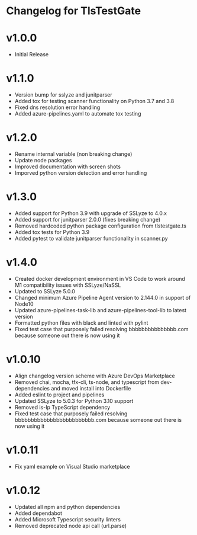 # Changelog for TlsTestGate

# v1.0.0
- Initial Release

# v1.1.0
- Version bump for sslyze and junitparser
- Added tox for testing scanner functionality on Python 3.7 and 3.8
- Fixed dns resolution error handling
- Added azure-pipelines.yaml to automate tox testing

# v1.2.0
- Rename internal variable (non breaking change)
- Update node packages
- Improved documentation with screen shots
- Imporved python version detection and error handling

# v1.3.0
- Added support for Python 3.9 with upgrade of SSLyze to 4.0.x
- Added support for junitparser 2.0.0 (fixes breaking change)
- Removed hardcoded python package configuration from tlstestgate.ts
- Added tox tests for Python 3.9
- Added pytest to validate junitparser functionality in scanner.py

# v1.4.0
- Created docker development environment in VS Code to work around M1 compatibility issues with SSLyze/NaSSL
- Updated to SSLyze 5.0.0
- Changed minimum Azure Pipeline Agent version to 2.144.0 in support of Node10
- Updated azure-pipelines-task-lib and azure-pipelines-tool-lib to latest version
- Formatted python files with black and linted with pylint
- Fixed test case that purposely failed resolving bbbbbbbbbbbbbbb.com because someone out there is now using it

# v1.0.10
- Align changelog version scheme with Azure DevOps Marketplace
- Removed chai, mocha, tfx-cli, ts-node, and typescript from dev-dependencies and moved install into Dockerfile
- Added eslint to project and pipelines
- Updated SSLyze to 5.0.3 for Python 3.10 support
- Removed is-Ip TypeScript dependency
- Fixed test case that purposely failed resolving bbbbbbbbbbbbbbbbbbbbbbbbb.com because someone out there is now using it

# v1.0.11
- Fix yaml example on Visual Studio marketplace

# v1.0.12
- Updated all npm and python dependencies
- Added dependabot
- Added Microsoft Typescript security linters
- Removed deprecated node api call (url.parse)

